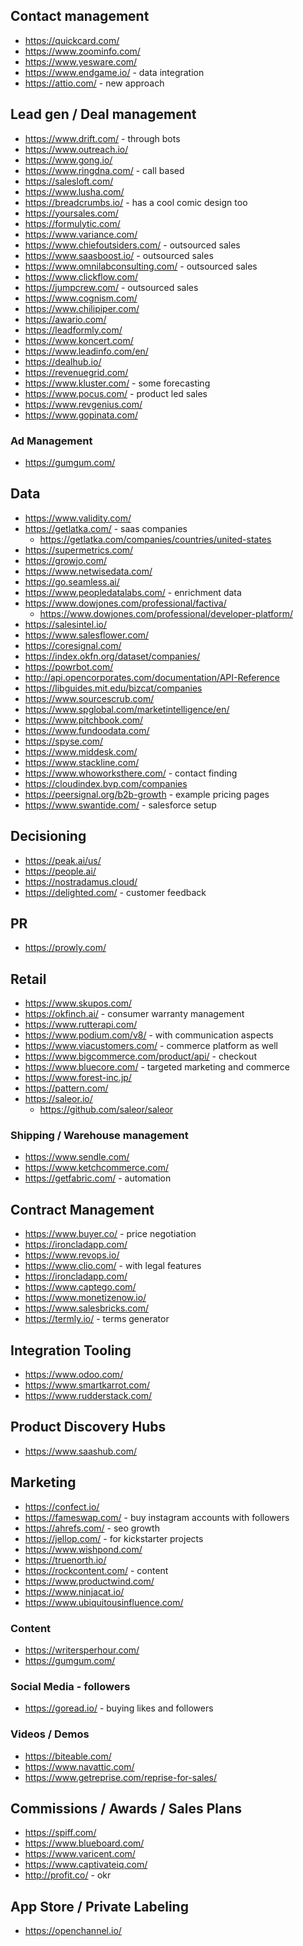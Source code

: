 ## Contact management
* https://quickcard.com/
* https://www.zoominfo.com/
* https://www.yesware.com/
* https://www.endgame.io/ - data integration
* https://attio.com/ - new approach 

## Lead gen / Deal management
* https://www.drift.com/ - through bots
* https://www.outreach.io/
* https://www.gong.io/
* https://www.ringdna.com/ - call based
* https://salesloft.com/
* https://www.lusha.com/
* https://breadcrumbs.io/ - has a cool comic design too
* https://yoursales.com/
* https://formulytic.com/
* https://www.variance.com/
* https://www.chiefoutsiders.com/ - outsourced sales
* https://www.saasboost.io/ - outsourced sales
* https://www.omnilabconsulting.com/ - outsourced sales
* https://www.clickflow.com/
* https://jumpcrew.com/ - outsourced sales
* https://www.cognism.com/
* https://www.chilipiper.com/
* https://awario.com/
* https://leadformly.com/
* https://www.koncert.com/
* https://www.leadinfo.com/en/
* https://dealhub.io/
* https://revenuegrid.com/
* https://www.kluster.com/ - some forecasting
* https://www.pocus.com/ - product led sales
* https://www.revgenius.com/
* https://www.gopinata.com/

### Ad Management
* https://gumgum.com/

## Data
* https://www.validity.com/
* https://getlatka.com/ - saas companies
    * https://getlatka.com/companies/countries/united-states
* https://supermetrics.com/
* https://growjo.com/
* https://www.netwisedata.com/
* https://go.seamless.ai/
* https://www.peopledatalabs.com/ - enrichment data
* https://www.dowjones.com/professional/factiva/
    * https://www.dowjones.com/professional/developer-platform/
* https://salesintel.io/
* https://www.salesflower.com/
* https://coresignal.com/
* https://index.okfn.org/dataset/companies/
* https://powrbot.com/
* http://api.opencorporates.com/documentation/API-Reference
* https://libguides.mit.edu/bizcat/companies
* https://www.sourcescrub.com/
* https://www.spglobal.com/marketintelligence/en/
* https://www.pitchbook.com/
* https://www.fundoodata.com/
* https://spyse.com/
* https://www.middesk.com/
* https://www.stackline.com/
* https://www.whoworksthere.com/ - contact finding
* https://cloudindex.bvp.com/companies
* https://peersignal.org/b2b-growth - example pricing pages
* https://www.swantide.com/ - salesforce setup

## Decisioning
* https://peak.ai/us/
* https://people.ai/
* https://nostradamus.cloud/
* https://delighted.com/ - customer feedback

## PR
* https://prowly.com/

## Retail
* https://www.skupos.com/
* https://okfinch.ai/ - consumer warranty management
* https://www.rutterapi.com/ 
* https://www.podium.com/v8/ - with communication aspects
* https://www.viacustomers.com/ - commerce platform as well
* https://www.bigcommerce.com/product/api/ - checkout 
* https://www.bluecore.com/ - targeted marketing and commerce
* https://www.forest-inc.jp/
* https://pattern.com/
* https://saleor.io/ 
    * https://github.com/saleor/saleor 

### Shipping / Warehouse management
* https://www.sendle.com/
* https://www.ketchcommerce.com/ 
* https://getfabric.com/ - automation

## Contract Management
* https://www.buyer.co/ - price negotiation 
* https://ironcladapp.com/
* https://www.revops.io/
* https://www.clio.com/ - with legal features
* https://ironcladapp.com/
* https://www.captego.com/
* https://www.monetizenow.io/
* https://www.salesbricks.com/
* https://termly.io/ - terms generator

## Integration Tooling
* https://www.odoo.com/
* https://www.smartkarrot.com/
* https://www.rudderstack.com/

## Product Discovery Hubs
* https://www.saashub.com/

## Marketing
* https://confect.io/
* https://fameswap.com/ - buy instagram accounts with followers
* https://ahrefs.com/ - seo growth
* https://jellop.com/ - for kickstarter projects
* https://www.wishpond.com/
* https://truenorth.io/
* https://rockcontent.com/ - content
* https://www.productwind.com/
* https://www.ninjacat.io/
* https://www.ubiquitousinfluence.com/

### Content
* https://writersperhour.com/
* https://gumgum.com/

### Social Media - followers
* https://goread.io/ - buying likes and followers

### Videos / Demos
* https://biteable.com/
* https://www.navattic.com/
* https://www.getreprise.com/reprise-for-sales/


## Commissions / Awards / Sales Plans
* https://spiff.com/
* https://www.blueboard.com/
* https://www.varicent.com/
* https://www.captivateiq.com/
* http://profit.co/ - okr


## App Store / Private Labeling
* https://openchannel.io/